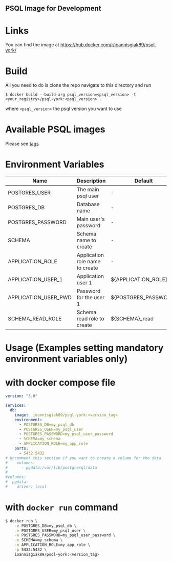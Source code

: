 ## PSQL Image for Development

# Links
You can find the image at https://hub.docker.com/r/ioannisgiak89/psql-york/

# Build
All you need to do is clone the repo navigate to this directory and run

```$ docker build --build-arg psql_version=<psql_version> -t <your_registry>/psql-york:<psql_version> .```

where `<psql_version>` the psql version you want to use

# Available PSQL images
Please see [tags](https://hub.docker.com/r/ioannisgiak89/psql-york/tags/)

# Environment Variables
| Name                 | Description                     | Default               | Mandatory |
| -------------------- | ------------------------------- | --------------------- | --------- |
| POSTGRES_USER        | The main psql user              | -                     |   Yes     |
| POSTGRES_DB          | Database name                   | -                     |   Yes     |
| POSTGRES_PASSWORD    | Main user's password            | -                     |   Yes     |
| SCHEMA               | Schema name to create           | -                     |   Yes     |
| APPLICATION_ROLE     | Application role name to create | -                     |   Yes     |
| APPLICATION_USER_1   | Application user 1              | ${APPLICATION_ROLE}_1 |   No      |
| APPLICATION_USER_PWD | Password for the user 1         | ${POSTGRES_PASSWORD}  |   No      |
| SCHEMA_READ_ROLE     | Schema read role to create      | ${SCHEMA}_read        |   No      |

# Usage (Examples setting mandatory environment variables only)

# with docker compose file

```yaml
version: "3.0"

services:
  db:
    image:  ioannisgiak89/psql-york:<version_tag>
    environment:
      - POSTGRES_DB=my_psql_db
      - POSTGRES_USER=my_psql_user
      - POSTGRES_PASSWORD=my_psql_user_password
      - SCHEMA=my_schema
      - APPLICATION_ROLE=my_app_role
    ports:
      - 5432:5432
# Uncomment this section if you want to create a volume for the data
#    volumes:
#      - pgdata:/var/lib/postgresql/data
#
#volumes:
#  pgdata:
#    driver: local
```

# with `docker run` command

```bash
$ docker run \
    -e POSTGRES_DB=my_psql_db \
    -e POSTGRES_USER=my_psql_user \
    -e POSTGRES_PASSWORD=my_psql_user_password \
    -e SCHEMA=my_schema \
    -e APPLICATION_ROLE=my_app_role \
    -p 5432:5432 \
    ioannisgiak89/psql-york:<version_tag>
```
